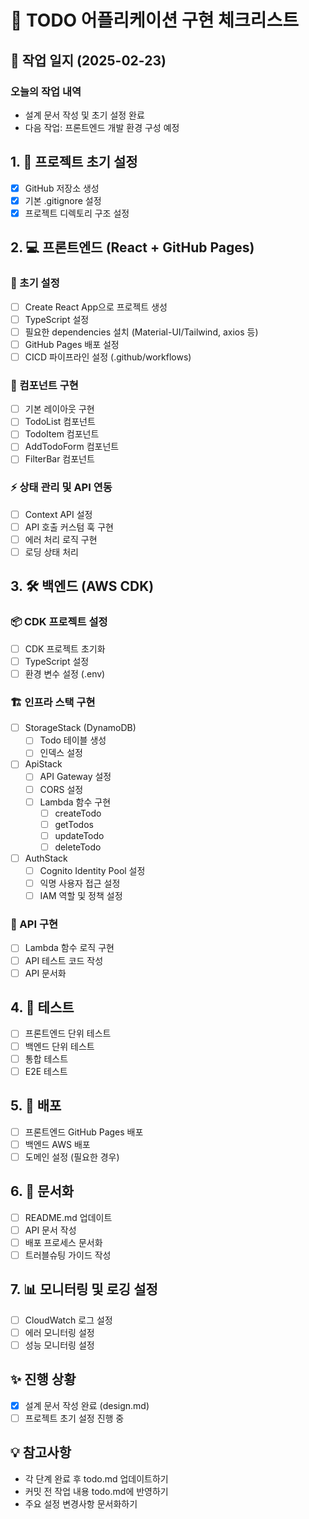 # 🚀 TODO 어플리케이션 구현 체크리스트

## 📅 작업 일지 (2025-02-23)

### 오늘의 작업 내역
- 설계 문서 작성 및 초기 설정 완료
- 다음 작업: 프론트엔드 개발 환경 구성 예정

## 1. 🎯 프로젝트 초기 설정
- [x] GitHub 저장소 생성
- [x] 기본 .gitignore 설정
- [x] 프로젝트 디렉토리 구조 설정

## 2. 💻 프론트엔드 (React + GitHub Pages)
### 🔧 초기 설정
- [ ] Create React App으로 프로젝트 생성
- [ ] TypeScript 설정
- [ ] 필요한 dependencies 설치 (Material-UI/Tailwind, axios 등)
- [ ] GitHub Pages 배포 설정
- [ ] CICD 파이프라인 설정 (.github/workflows)

### 🧩 컴포넌트 구현
- [ ] 기본 레이아웃 구현
- [ ] TodoList 컴포넌트
- [ ] TodoItem 컴포넌트
- [ ] AddTodoForm 컴포넌트
- [ ] FilterBar 컴포넌트

### ⚡ 상태 관리 및 API 연동
- [ ] Context API 설정
- [ ] API 호출 커스텀 훅 구현
- [ ] 에러 처리 로직 구현
- [ ] 로딩 상태 처리

## 3. 🛠️ 백엔드 (AWS CDK)
### 📦 CDK 프로젝트 설정
- [ ] CDK 프로젝트 초기화
- [ ] TypeScript 설정
- [ ] 환경 변수 설정 (.env)

### 🏗️ 인프라 스택 구현
- [ ] StorageStack (DynamoDB)
  - [ ] Todo 테이블 생성
  - [ ] 인덱스 설정
- [ ] ApiStack
  - [ ] API Gateway 설정
  - [ ] CORS 설정
  - [ ] Lambda 함수 구현
    - [ ] createTodo
    - [ ] getTodos
    - [ ] updateTodo
    - [ ] deleteTodo
- [ ] AuthStack
  - [ ] Cognito Identity Pool 설정
  - [ ] 익명 사용자 접근 설정
  - [ ] IAM 역할 및 정책 설정

### 🔌 API 구현
- [ ] Lambda 함수 로직 구현
- [ ] API 테스트 코드 작성
- [ ] API 문서화

## 4. 🧪 테스트
- [ ] 프론트엔드 단위 테스트
- [ ] 백엔드 단위 테스트
- [ ] 통합 테스트
- [ ] E2E 테스트

## 5. 🚀 배포
- [ ] 프론트엔드 GitHub Pages 배포
- [ ] 백엔드 AWS 배포
- [ ] 도메인 설정 (필요한 경우)

## 6. 📝 문서화
- [ ] README.md 업데이트
- [ ] API 문서 작성
- [ ] 배포 프로세스 문서화
- [ ] 트러블슈팅 가이드 작성

## 7. 📊 모니터링 및 로깅 설정
- [ ] CloudWatch 로그 설정
- [ ] 에러 모니터링 설정
- [ ] 성능 모니터링 설정

## ✨ 진행 상황
- [x] 설계 문서 작성 완료 (design.md)
- [ ] 프로젝트 초기 설정 진행 중

## 💡 참고사항
- 각 단계 완료 후 todo.md 업데이트하기
- 커밋 전 작업 내용 todo.md에 반영하기
- 주요 설정 변경사항 문서화하기
